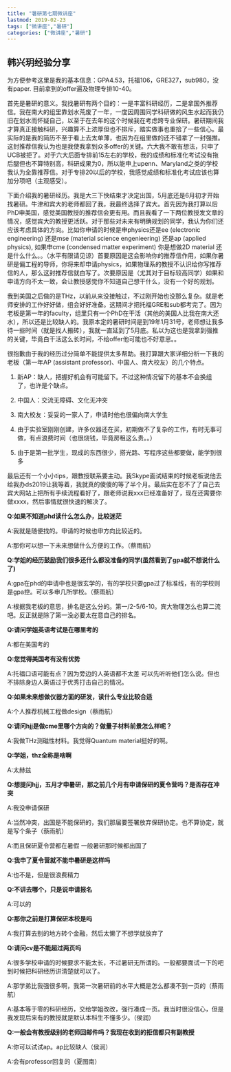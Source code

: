 ```yaml
---
title: "暑研第七期微讲座"
lastmod: 2019-02-23
tags: ["微讲座","暑研"]
categories: ["微讲座","暑研"]
---
```


## 韩兴玥经验分享

为方便参考这里是我的基本信息：GPA4.53，托福106，GRE327，sub980，没有paper. 目前拿到的offer遍及物理专排10-40。

首先是暑研的意义。我找暑研有两个目的：一是丰富科研经历，二是拿国外推荐信。我在南大的组里靠划水荒废了一年，一度因周围同学科研做的风生水起而我仍旧在划水而怀疑自己，以至于在去年的这个时候我在考虑跨专业保研。暑研期间我才算真正接触科研，兴趣算不上浓厚但也不排斥，踏实做事也重拾了一些信心。最实际的是我的简历不至于看上去太单薄，也因为在组里做的还不错拿了一封强推。这封推荐信我认为也是我使我拿到众多offer的关键。六大我不敢有想法，只申了UCB被拒了。对于六大后面专排前15左右的学校，我的成绩和标准化考试没有拖后腿但也不算特别高，科研成果为0，所以能申上upenn、Maryland之类的学校我认为全靠推荐信。对于专排20以后的学校，我感觉成绩和标准化考试应该也算加分项吧（主观感受）。

下面介绍我的暑研经历。我是大三下快结束才决定出国，5月底还是6月初才开始找暑研。牛津和宾大的老师都回了我，我最终选择了宾大。首先因为我打算以后PhD申美国，感觉美国教授的推荐信会更有用。而且我看了一下两位教授发文章的情况，感觉宾大的教授更活跃。对于那些对未来有明确规划的同学，我认为你们还应该考虑具体的方向。比如你申请的时候是申physics还是ee (electronic engineering) 还是mse (material science engenieering) 还是ap (applied physics), 如果申cme (condensed matter experiment) 你是想做2D material 还是什么什么。。（水平有限请见谅）首要原因是这会影响你的推荐信作用，如果你暑研是偏工程的导师，你将来却申请physics，如果物理系的教授不认识给你写推荐信的人，那么这封推荐信就白写了。次要原因是（尤其对于目标较高同学）如果和申请方向不太一致，会让教授感觉你不知道自己想干什么，没有一个好的规划。

我到美国之后做的是THz，以前从来没接触过，不过刚开始也没那么复杂。就是老师安排的工作好好做，组会好好准备。这期间才把托福GRE和sub都考完了。因为老板是第一年的faculty，组里只有一个PhD在干活（其他的美国人比我在南大还水），所以还是比较缺人的。我原本定的暑研时间是到19年1月31号，老师想让我多待一些时间（就是找人搬砖），我就一直延到了5月底。私以为这也是我拿到强推的关键，毕竟白干活这么长时间，不给offer他可能也不好意思。。

很抱歉由于我的经历过分简单不能提供太多帮助。我打算跟大家详细分析一下我的老板（第一年AP (assistant professor)、中国人、南大校友）的几个特点。

1. 新AP：缺人，把握好机会有可能留下。不过这种情况留下的基本不会换组了，也许是个缺点。

2. 中国人：交流无障碍、文化无冲突

3. 南大校友：妥妥的一家人了，申请时他也很偏向南大学生

4. 由于实验室刚刚创建，许多仪器还在买，初期做不了复杂的工作，有时无事可做，有点浪费时间（也很烧钱，毕竟房租这么贵。。）

5. 由于是第一批学生，现成的东西很少，搭光路、写程序这些都要做，能学到很多

最后还有一个小小tips，跟教授联系要主动。我Skype面试结束的时候老板说他去给我办ds2019让我等着，我就真的傻傻的等了半个月。最后实在忍不了了自己去宾大网站上把所有手续流程看好了，跟老师说我xxx已经准备好了，现在还需要你做xxxx，然后事情就很快速的解决了。

**Q:如果不知道phd读什么怎么办，比较迷茫**

A:我就是随便找的。申请的时候也申方向比较近的。

A:那你可以想一下未来想做什么方便的工作。（蔡雨航）

**Q:学姐的经历鼓励我们很多还什么都没准备的同学(虽然看到了gpa就不想说什么了)**

A:gpa在phd的申请中也是很玄学的，有的学校只要gpa过了标准线，有的学校则是gpa控。可以多申几所学校。（蔡雨航）

A:根据我老板的意思，排名是这么分的。第一/2-5/6-10。宾大物理怎么也算二流吧。反正就是除了第一没必要太在意自己的排名。

**Q:请问学姐英语考试是在哪里考的**

A:都在美国考的

**Q:您觉得美国考有没有优势**

A:托福口语可能有点？因为旁边的人英语都不太差 可以先听听他们怎么说。但也不排除身边人英语过于优秀打击自己的情况。

**Q:如果未来想做仪器方面的研发，读什么专业比较合适**

A:个人推荐机械工程做design（蔡雨航）

**Q:请问hjj是做cme里哪个方向的？做量子材料前景怎么样呢？**

A:我做THz测磁性材料。我觉得Quantum material挺好的啊。

**Q:学姐，thz全称是啥啊**

A:太赫兹

**Q:想提问hjj，五月才申暑研，那之前几个月有申请保研的夏令营吗？是否存在冲突**

A:我没申请保研

A:当然冲突，出国是不能保研的，我们那届要签署放弃保研协定。也不算协定，就是写个条子（蔡雨航）

A:而且保研夏令营都在暑假 一般暑研那时候都出国了

**Q:我申了夏令营就不能申暑研是这样吗**

A:也不是，但是很浪费精力

**Q:不讲去哪个，只是说申请报名**

A:可以的

**Q:那你之前是打算保研本校是吗**

A:我打算去别的地方转个金融，然后太懒了不想学就放弃了

**Q:请问cv是不能超过两页吗**

A:很多学校申请的时候要求不能太长，不过暑研无所谓的。一般都要面试一下的吧 到时候把科研经历讲清楚就可以了。

A:那学弟比我强很多啊，我第一次暑研前的水平大概是怎么都凑不到一页的（蔡雨航）

A:基本等于零的科研经历，交给学姐改改，强行凑成一页。我当时很没信心，但是我发现后来有的教授就是默认本科生不懂多少。（侯润）

**Q:一般会有教授级别的老师回邮件吗？我现在收到的拒信都只有副教授**

A:你可以试试ap。ap比较缺人（侯润）

A:会有professor回复的（夏图南）
